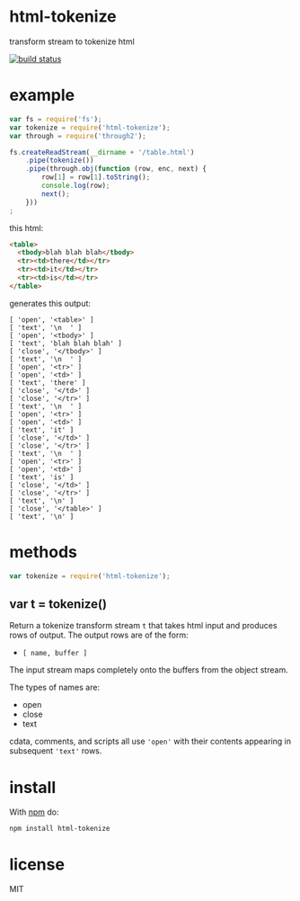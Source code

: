 # html-tokenize

transform stream to tokenize html

[![build status](https://secure.travis-ci.org/substack/html-tokenize.png)](http://travis-ci.org/substack/html-tokenize)

# example

``` js
var fs = require('fs');
var tokenize = require('html-tokenize');
var through = require('through2');

fs.createReadStream(__dirname + '/table.html')
    .pipe(tokenize())
    .pipe(through.obj(function (row, enc, next) {
        row[1] = row[1].toString();
        console.log(row);
        next();
    }))
;
```

this html:

``` html
<table>
  <tbody>blah blah blah</tbody>
  <tr><td>there</td></tr>
  <tr><td>it</td></tr>
  <tr><td>is</td></tr>
</table>
```

generates this output:

```
[ 'open', '<table>' ]
[ 'text', '\n  ' ]
[ 'open', '<tbody>' ]
[ 'text', 'blah blah blah' ]
[ 'close', '</tbody>' ]
[ 'text', '\n  ' ]
[ 'open', '<tr>' ]
[ 'open', '<td>' ]
[ 'text', 'there' ]
[ 'close', '</td>' ]
[ 'close', '</tr>' ]
[ 'text', '\n  ' ]
[ 'open', '<tr>' ]
[ 'open', '<td>' ]
[ 'text', 'it' ]
[ 'close', '</td>' ]
[ 'close', '</tr>' ]
[ 'text', '\n  ' ]
[ 'open', '<tr>' ]
[ 'open', '<td>' ]
[ 'text', 'is' ]
[ 'close', '</td>' ]
[ 'close', '</tr>' ]
[ 'text', '\n' ]
[ 'close', '</table>' ]
[ 'text', '\n' ]
```

# methods

``` js
var tokenize = require('html-tokenize');
```

## var t = tokenize()

Return a tokenize transform stream `t` that takes html input and produces rows
of output. The output rows are of the form:

* `[ name, buffer ]`

The input stream maps completely onto the buffers from the object stream.

The types of names are:

* open
* close
* text

cdata, comments, and scripts all use `'open'` with their contents appearing in
subsequent `'text'` rows.

# install

With [npm](https://npmjs.org) do:

```
npm install html-tokenize
```

# license

MIT
